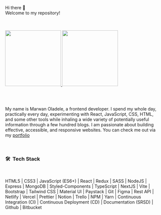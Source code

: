 Hi there 👋 <br/>
Welcome to my repository! <br/><br/><br/>

<a href="https://github.com/marwanoladele">
  <img height="180em" src="https://github-readme-stats.vercel.app/api?username=marwanoladele&theme=buefy&show_icons=true" />
  <img height="180em" src="https://github-readme-stats.vercel.app/api/top-langs/?username=marwanoladele&theme=buefy&layout=compact" />
</a>

<br/><br/>

My name is Marwan Oladele, a frontend developer. I spend my whole day, practically every day, experimenting with React, JavaScript, CSS, HTML, and some other tools while inhaling a wide variety of potentially useful information through a few hundred blogs. I am passionate about building effective, accessible, and responsive websites. You can check me out via my [portfolio](https://www.marwanoladele.com)
<br/><br/><br/>
<h3> 🛠 &nbsp;Tech Stack</h3>

<br/>



HTML5 | CSS3 | JavaScript (ES6+) | React | Redux | SASS | NodeJS | Express | MongoDB | Styled-Components | TypeScript | NextJS | Vite | Bootstrap | Tailwind CSS | Material UI | Paystack | Git | Figma | Rest API | Netlify | Vercel | Prettier | Notion | Trello | NPM | Yarn | Continuous Integration (CI) | Continuous Deployment (CD) | Documentation (SRSD) | Github | Bitbucket
